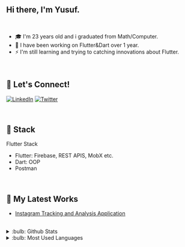 ## Hi there, I'm Yusuf.
<br />

- :mortar_board: I'm 23 years old and i graduated from Math/Computer.
- :seedling: I have been working on Flutter&Dart over 1 year.
- :zap: I'm still learning and trying to catching innovations about Flutter.

<br />

## 🔗 Let's Connect!
<a href="https://www.linkedin.com/in/yusuf-erarslan-907b95199/" target="_blank"><img alt="LinkedIn" src="https://img.shields.io/badge/linkedin-%230077B5.svg?&style=for-the-badge&logo=linkedin&logoColor=white" /></a>
<a href="https://twitter.com/yusuferarslann" target="_blank"><img alt="Twitter" src="https://img.shields.io/badge/twitter-%231DA1F2.svg?&style=for-the-badge&logo=twitter&logoColor=white" /></a>



<br />

## 🔨 Stack 

Flutter Stack

- Flutter: Firebase, REST APIS, MobX etc.
- Dart: OOP
- Postman


<br />

## :blue_book: My Latest Works

<!-- BLOG-POST-LIST:START -->
- [Instagram Tracking and Analysis Application](https://www.linkedin.com/feed/update/urn:li:activity:6935275500370026496/)
<!-- BLOG-POST-LIST:END -->


<br />

<details>
<summary>:bulb: Github Stats</summary>
<img src="https://github-readme-stats.vercel.app/api?username=yusuferarsln&theme=radical" >
</details>

<details>
<summary>:bulb:  Most Used Languages</summary>
<img src="https://github-readme-stats.vercel.app/api/top-langs/?username=yusuferarsln&layout=compact" >
</details>
